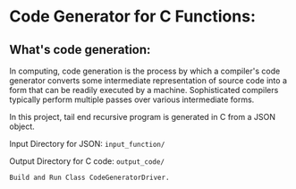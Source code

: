 
# Code Generator for C Functions:

## What's code generation:

In computing, code generation is the process by which a compiler's code generator converts some intermediate representation of source code into a form that can be readily executed by a machine. Sophisticated compilers typically perform multiple passes over various intermediate forms.

In this project, tail end recursive program is generated in C from a JSON object.

Input Directory for JSON: `input_function/`

Output Directory for C code: `output_code/`

`Build and Run Class CodeGeneratorDriver.`
